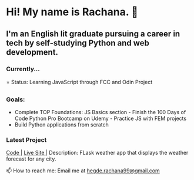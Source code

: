 # Hi! My name is Rachana. 👋

## I'm an English lit graduate pursuing a career in tech by self-studying Python and web development.

### Currently... 
⭐️ Status: Learning JavaScript through FCC and Odin Project <br />

### Goals:  
- Complete TOP Foundations: JS Basics section 
- Finish the 100 Days of Code Python Pro Bootcamp on Udemy
- Practice JS with FEM projects
- Build Python applications from scratch

### Latest Project

<a href="https://github.com/rachanahegde/python-weather-app"> Code </a> | <a href="https://weatherly-forecast-app.herokuapp.com/"> Live Site </a> | Description: FLask weather app that displays the weather forecast for any city. 


📫 How to reach me: Email me at hegde.rachana99@gmail.com
